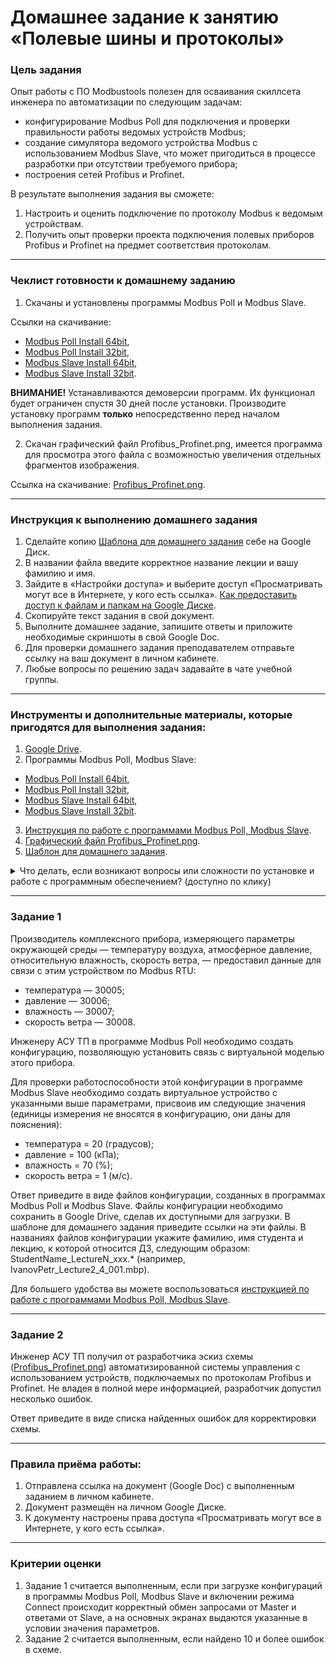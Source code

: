 # Домашнее задание к занятию «Полевые шины и протоколы»

### Цель задания

Опыт работы с ПО Modbustools полезен для осваивания скиллсета инженера по автоматизации по следующим задачам:
- конфигурирование Modbus Poll для подключения и проверки правильности работы ведомых устройств Modbus;
- создание симулятора ведомого устройства Modbus с использованием Modbus Slave, что может пригодиться в процессе разработки при отсутствии требуемого прибора;
- построения сетей Profibus и Profinet.

В результате выполнения задания вы сможете:

1. Настроить и оценить подключение по протоколу Modbus к ведомым устройствам.
2. Получить опыт проверки проекта подключения полевых приборов Profibus и Profinet на предмет соответствия протоколам.

------

### Чеклист готовности к домашнему заданию

1. Скачаны и установлены программы Modbus Poll и Modbus Slave.

Ссылки на скачивание:

- [Modbus Poll Install 64bit](https://www.modbustools.com/download/ModbusPollSetup64Bit.exe "ModbusPoll Install 64bit"),
- [Modbus Poll Install 32bit](https://www.modbustools.com/download/ModbusPollSetup32Bit.exe "ModbusPoll Install 32bit"),
- [Modbus Slave Install 64bit](https://www.modbustools.com/download/ModbusSlaveSetup64Bit.exe "ModbusSlave Install 64bit"),
- [Modbus Slave Install 32bit](https://www.modbustools.com/download/ModbusSlaveSetup32Bit.exe "ModbusSlave Install 32bit").
 
 **ВНИМАНИЕ!** Устанавливаются демоверсии программ. Их функционал будет ограничен спустя 30 дней после установки.
 Производите установку программ **только** непосредственно перед началом выполнения задания.

2. Скачан графический файл Profibus_Profinet.png, имеется программа для просмотра этого файла с возможностью увеличения отдельных фрагментов изображения.

Ссылка на скачивание: [Profibus_Profinet.png](https://u.netology.ru/backend/uploads/lms/content_assets/file/828/Profibus_Profinet.png).

------

### Инструкция к выполнению домашнего задания

1. Сделайте копию [Шаблона для домашнего задания](https://u.netology.ru/backend/uploads/lms/content_assets/file/829/%D0%A8%D0%B0%D0%B1%D0%BB%D0%BE%D0%BD_%D0%B4%D0%BB%D1%8F_%D0%B4%D0%BE%D0%BC%D0%B0%D1%88%D0%BD%D0%B5%D0%B3%D0%BE_%D0%B7%D0%B0%D0%B4%D0%B0%D0%BD%D0%B8%D1%8F__%D0%9F%D0%BE%D0%BB%D0%B5%D0%B2%D1%8B%D0%B5_%D1%88%D0%B8%D0%BD%D1%8B_%D0%B8_%D0%BF%D1%80%D0%BE%D1%82%D0%BE%D0%BA%D0%BE%D0%BB%D1%8B__-_%D0%A4%D0%B0%D0%BC%D0%B8%D0%BB%D0%B8%D1%8F_%D0%98%D0%BC%D1%8F__%D0%A1%D0%94%D0%95%D0%9B%D0%90%D0%99%D0%A2%D0%95_%D0%9A%D0%9E%D0%9F%D0%98%D0%AE_.docx) себе на Google Диск.
2. В названии файла введите корректное название лекции и вашу фамилию и имя.
3. Зайдите в «Настройки доступа» и выберите доступ «Просматривать могут все в Интернете, у кого есть ссылка». [Как предоставить доступ к файлам и папкам на Google Диске](https://support.google.com/docs/answer/2494822?hl=ru&co=GENIE.Platform%3DDesktop).
4. Скопируйте текст задания в свой документ.
5. Выполните домашнее задание, запишите ответы и приложите необходимые скриншоты в свой Google Doc.
6. Для проверки домашнего задания преподавателем отправьте ссылку на ваш документ в личном кабинете.
7. Любые вопросы по решению задач задавайте в чате учебной группы.

------

### Инструменты и дополнительные материалы, которые пригодятся для выполнения задания:

1. [Google Drive](https://www.google.com/intl/ru/drive/).
2. Программы Modbus Poll, Modbus Slave:
- [Modbus Poll Install 64bit](https://www.modbustools.com/download/ModbusPollSetup64Bit.exe "ModbusPoll Install 64bit"),
- [Modbus Poll Install 32bit](https://www.modbustools.com/download/ModbusPollSetup32Bit.exe "ModbusPoll Install 32bit"),
- [Modbus Slave Install 64bit](https://www.modbustools.com/download/ModbusSlaveSetup64Bit.exe "ModbusSlave Install 64bit"),
- [Modbus Slave Install 32bit](https://www.modbustools.com/download/ModbusSlaveSetup32Bit.exe "ModbusSlave Install 32bit").
3. [Инструкция по работе с программами Modbus Poll, Modbus Slave](https://u.netology.ru/backend/uploads/lms/content_assets/file/830/%D0%98%D0%BD%D1%81%D1%82%D1%80%D1%83%D0%BA%D1%86%D0%B8%D1%8F_%D0%BF%D0%BE_%D1%80%D0%B0%D0%B1%D0%BE%D1%82%D0%B5_%D1%81_%D0%BF%D1%80%D0%BE%D0%B3%D1%80%D0%B0%D0%BC%D0%BC%D0%B0%D0%BC%D0%B8_ModbusPoll__ModbusSlave.pptx).
4. [Графический файл Profibus_Profinet.png](https://u.netology.ru/backend/uploads/lms/content_assets/file/828/Profibus_Profinet.png).
5. [Шаблон для домашнего задания](https://u.netology.ru/backend/uploads/lms/content_assets/file/829/%D0%A8%D0%B0%D0%B1%D0%BB%D0%BE%D0%BD_%D0%B4%D0%BB%D1%8F_%D0%B4%D0%BE%D0%BC%D0%B0%D1%88%D0%BD%D0%B5%D0%B3%D0%BE_%D0%B7%D0%B0%D0%B4%D0%B0%D0%BD%D0%B8%D1%8F__%D0%9F%D0%BE%D0%BB%D0%B5%D0%B2%D1%8B%D0%B5_%D1%88%D0%B8%D0%BD%D1%8B_%D0%B8_%D0%BF%D1%80%D0%BE%D1%82%D0%BE%D0%BA%D0%BE%D0%BB%D1%8B__-_%D0%A4%D0%B0%D0%BC%D0%B8%D0%BB%D0%B8%D1%8F_%D0%98%D0%BC%D1%8F__%D0%A1%D0%94%D0%95%D0%9B%D0%90%D0%99%D0%A2%D0%95_%D0%9A%D0%9E%D0%9F%D0%98%D0%AE_.docx).

<details>
  <summary> Что делать, если возникают вопросы или сложности по установке и работе с программным обеспечением? (доступно по клику)</summary>
  
  
1. Напишите в чат группы или обратиться к координатору в системе обращений студентов на сайте по [ссылке](netology.ru/profile?modal=support&type=new-ticket)

2. Можете написать о своей проблеме в разделе «Вопросы и ответы» к домашнему заданию
  
  ![image](https://github.com/netology-code/pwin-homeworks/blob/homeworks-pae-7/5.1/Q%26A.png)
    ---
  
</details>

------

### Задание 1

Производитель комплексного прибора, измеряющего параметры окружающей среды — температуру воздуха, атмосферное давление, относительную влажность, скорость ветра, — предоставил данные для связи с этим устройством по Modbus RTU:

- температура — 30005;
- давление — 30006;
- влажность — 30007;
- скорость ветра — 30008.

Инженеру АСУ ТП в программе Modbus Poll необходимо создать конфигурацию, позволяющую установить связь с виртуальной моделью этого прибора.

Для проверки работоспособности этой конфигурации в программе Modbus Slave необходимо создать виртуальное устройство с указанными выше параметрами, присвоив им следующие значения (единицы измерения не вносятся в конфигурацию, они даны для пояснения):

- температура = 20 (градусов);
- давление = 100 (кПа);
- влажность = 70 (%);
- скорость ветра = 1 (м/с).

Ответ приведите в виде файлов конфигурации, созданных в программах Modbus Poll и Modbus Slave. Файлы конфигурации необходимо сохранить в Google Drive, сделав их доступными для загрузки. В шаблоне для домашнего задания приведите ссылки на эти файлы. В названиях файлов конфигурации укажите фамилию, имя студента и лекцию, к которой относится ДЗ, следующим образом: StudentName_LectureN_xxx.* (например, IvanovPetr_Lecture2_4_001.mbp).

Для большего удобства вы можете воспользоваться [инструкцией по работе с программами Modbus Poll, Modbus Slave](https://u.netology.ru/backend/uploads/lms/content_assets/file/830/%D0%98%D0%BD%D1%81%D1%82%D1%80%D1%83%D0%BA%D1%86%D0%B8%D1%8F_%D0%BF%D0%BE_%D1%80%D0%B0%D0%B1%D0%BE%D1%82%D0%B5_%D1%81_%D0%BF%D1%80%D0%BE%D0%B3%D1%80%D0%B0%D0%BC%D0%BC%D0%B0%D0%BC%D0%B8_ModbusPoll__ModbusSlave.pptx).

------

### Задание 2

Инженер АСУ ТП получил от разработчика эскиз схемы ([Profibus_Profinet.png](https://u.netology.ru/backend/uploads/lms/content_assets/file/828/Profibus_Profinet.png)) автоматизированной системы управления с использованием устройств, подключаемых по протоколам Profibus и Profinet.
Не владея в полной мере информацией, разработчик допустил несколько ошибок.

Ответ приведите в виде списка найденных ошибок для корректировки схемы.

------

### Правила приёма работы:

1. Отправлена ссылка на документ (Google Doc) с выполненным заданием в личном кабинете.
2. Документ размещён на личном Google Диске.
3. К документу настроены права доступа «Просматривать могут все в Интернете, у кого есть ссылка».

------

### Критерии оценки

1. Задание 1 считается выполненным, если при загрузке конфигураций в программы Modbus Poll, Modbus Slave и включении режима Connect происходит корректный обмен запросами от Master и ответами от Slave, а на основных экранах выдаются указанные в условии значения параметров.
2. Задание 2 считается выполненным, если найдено 10 и более ошибок в схеме.
